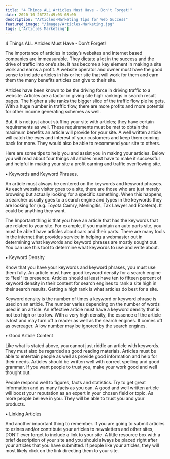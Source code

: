 ```yaml
---
title: "4 Things ALL Articles Must Have - Don't Forget!"
date: 2020-10-26T22:49:03-08:00
description: "Articles-Marketing Tips for Web Success"
featured_image: "/images/Articles-Marketing.jpg"
tags: ["Articles Marketing"]
---
```


4 Things ALL Articles Must Have - Don't Forget!


The importance of articles in today’s websites and internet based companies are immeasurable. They dictate a lot in the success and the drive of traffic into one’s site.   It has become a key element in making a site work and earns a profit. A website operator and owner must have the good sense to include articles in his or her site that will work for them and earn them the many benefits articles can give to their site.

Articles have been known to be the driving force in driving traffic to a website. Articles are a factor in giving site high rankings in search result pages. The higher a site ranks the bigger slice of the traffic flow pie he gets. With a huge number in traffic flow, there are more profits and more potential for other income generating schemes as well.

But, it is not just about stuffing your site with articles; they have certain requirements as well. These requirements must be met to obtain the maximum benefits an article will provide for your site. A well written article will catch the eyes and interest of your customers and keep them coming back for more.  They would also be able to recommend your site to others.

Here are some tips to help you and assist you in making your articles. Below you will read about four things all articles must have to make it successful and helpful in making your site a profit earning and traffic overflowing site. 

•	Keywords and Keyword Phrases. 

An article must always be centered on the keywords and keyword phrases. As each website visitor goes to a site, there are those who are just merely browsing but actually looking for a specific something. When this happens, a searcher usually goes to a search engine and types in the keywords they are looking for (e.g. Toyota Camry, Meningitis, Tax Lawyer and Etcetera). It could be anything they want.

The Important thing is that you have an article that has the keywords that are related to your site. For example, if you maintain an auto parts site, you must be able t have articles about cars and their parts.  There are many tools in the internet that provides service in helping a webmaster out in determining what keywords and keyword phrases are mostly sought out. You can use this tool to determine what keywords to use and write about.   

•	Keyword Density

Know that you have your keywords and keyword phrases, you must use them fully. An article must have good keyword density for a search engine to “feel” its presence. Articles should at least have ten to fifteen percent of keyword density in their content for search engines to rank a site high in their search results. Getting a high rank is what articles do best for a site. 

Keyword density is the number of times a keyword or keyword phrase is used on an article. The number varies depending on the number of words used in an article. An effective article must have a keyword density that is not too high or too low. With a very high density, the essence of the article is lost and may turn off a reader as well as the search engines. It comes off as overeager. A low number may be ignored by the search engines.

•	Good Article Content

Like what is stated above, you cannot just riddle an article with keywords. They must also be regarded as good reading materials. Articles must be able to entertain people as well as provide good information and help for their needs. Articles should be written well with correct spelling and good grammar. If you want people to trust you, make your work good and well thought out. 

People respond well to figures, facts and statistics. Try to get great information and as many facts as you can. A good and well written article will boost your reputation as an expert in your chosen field or topic. As more people believe in you. They will be able to trust you and your products. 

•	Linking Articles

And another important thing to remember. If you are going to submit articles to ezines and/or contribute your articles to newsletters and other sites, DON’T ever forget to include a link to your site. A little resource box with a brief description of your site and you should always be placed right after your articles that you have submitted. If people like your articles, they will most likely click on the link directing them to your site. 

